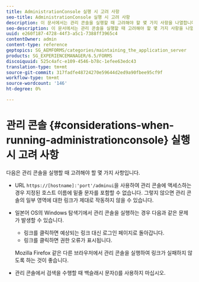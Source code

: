 ```yaml
---
title: AdministrationConsole 실행 시 고려 사항
seo-title: AdministrationConsole 실행 시 고려 사항
description: 이 문서에서는 관리 콘솔을 실행할 때 고려해야 할 몇 가지 사항을 나열합니다.
seo-description: 이 문서에서는 관리 콘솔을 실행할 때 고려해야 할 몇 가지 사항을 나열합니다.
uuid: e260f187-4728-44f3-a5c1-7388ff3965c4
contentOwner: admin
content-type: reference
geptopics: SG_AEMFORMS/categories/maintaining_the_application_server
products: SG_EXPERIENCEMANAGER/6.5/FORMS
discoiquuid: 525c4afc-e109-4546-b78c-1efee63edc43
translation-type: tm+mt
source-git-commit: 317fadfe48724270e59644d2ed9a90fbee95cf9f
workflow-type: tm+mt
source-wordcount: '146'
ht-degree: 0%

---
```



# 관리 콘솔 {#considerations-when-running-administrationconsole} 실행 시 고려 사항

다음은 관리 콘솔을 실행할 때 고려해야 할 몇 가지 사항입니다.

* URL `https://[hostname]:'port'/adminui`을 사용하여 관리 콘솔에 액세스하는 경우 지정된 호스트 이름에 밑줄 문자를 포함할 수 없습니다. 그렇지 않으면 관리 콘솔의 일부 영역에 대한 링크가 제대로 작동하지 않을 수 있습니다.
* 일본어 OS의 Windows 탐색기에서 관리 콘솔을 실행하는 경우 다음과 같은 문제가 발생할 수 있습니다.

   * 링크를 클릭하면 예상되는 링크 대신 로그인 페이지로 돌아갑니다.
   * 링크를 클릭하면 권한 오류가 표시됩니다.

   Mozilla Firefox 같은 다른 브라우저에서 관리 콘솔을 실행하여 링크가 실패하지 않도록 하는 것이 좋습니다.

* 관리 콘솔에서 검색을 수행할 때 백슬래시 문자()를 사용하지 마십시오.

